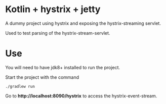 # Kotlin + hystrix + jetty

A dummy project using hystrix and exposing the hystrix-streaming servlet. 

Used to test parsing of the hystrix-stream-servlet. 


# Use

You will need to have jdk8+ installed to run the project.

Start the project with the command 

    ./gradlew run
    
Go to __http://localhost:8090/hystrix__ to access the hystrix-event-stream. 